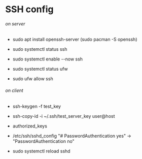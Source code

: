 
# SSH config
###### on server
- sudo apt install openssh-server (sudo pacman -S openssh)

- sudo systemctl status ssh
- sudo systemctl enable --now ssh

- sudo systemctl status ufw
- sudo ufw allow ssh

###### on client
- ssh-keygen -f test_key
- ssh-copy-id -i ~/.ssh/test_server_key user@host
- authorized_keys

- /etc/ssh/sshd_config "# PasswordAuthentication yes" -> "PasswordAuthentication no"
- sudo systemctl reload sshd
